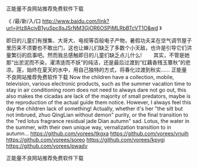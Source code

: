 
正能量不良网站推荐免费软件下载




《 /最/新/入/口  http://www.baidu.com/link?url=jHz8AcivB1yuSpc8sJSrNM3GjOR6OSPiMLRbBTcVT1O&wd 》




即日的儿童们有搜集、大哥大、电视等百般电子产物，暑假功夫呆在空气调节屋子里历来不须要也不敢出门，这也让蝉儿们缺乏了多数个小天敌，也许是引导它们洪量繁衍的启事吧。然而我总感触即日的儿童们缺乏点儿什么!
　　其实，不管是她那“出淤泥而不染，濯清涟而不妖”的纯洁，还是最后过渡到“红藕香残玉簟秋”的悲凉。莲，始终在夏天的水中，用自己独特的方式，将春化过渡到秋实……
正能量不良网站推荐免费软件下载
Now the children have a collection, mobile, television, various electronic products, such as the summer vacation time to stay in air conditioning room does not need to always dare not go out, this also makes the cicadas are lack of the majority of small predators, maybe is the reproduction of the actual guide them notice.
However, I always feel this day the children lack of something!
Actually, whether it's her "the silt but not imbrued, zhuo QingLian without demon" purity, or the final transition to the "red lotus fragrance residual jade Dian autumn" sad.
Lotus, the water in the summer, with their own unique way, vernalization transition to in autumn...
https://github.com/vorees/tkgxa
https://github.com/vorees/vnujh
https://github.com/vorees/soreo
https://github.com/vorees/kpygi
https://github.com/vorees/pwadv





正能量不良网站推荐免费软件下载
